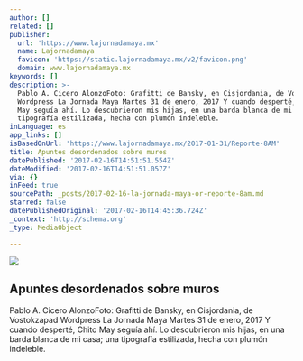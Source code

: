 ```yaml
---
author: []
related: []
publisher:
  url: 'https://www.lajornadamaya.mx'
  name: Lajornadamaya
  favicon: 'https://static.lajornadamaya.mx/v2/favicon.png'
  domain: www.lajornadamaya.mx
keywords: []
description: >-
  Pablo A. Cicero AlonzoFoto: Grafitti de Bansky, en Cisjordania, de Vostokzapad
  Wordpress La Jornada Maya Martes 31 de enero, 2017 Y cuando desperté, Chito
  May seguía ahí. Lo descubrieron mis hijas, en una barda blanca de mi casa; una
  tipografía estilizada, hecha con plumón indeleble.
inLanguage: es
app_links: []
isBasedOnUrl: 'https://www.lajornadamaya.mx/2017-01-31/Reporte-8AM'
title: Apuntes desordenados sobre muros
datePublished: '2017-02-16T14:51:51.554Z'
dateModified: '2017-02-16T14:51:51.057Z'
via: {}
inFeed: true
sourcePath: _posts/2017-02-16-la-jornada-maya-or-reporte-8am.md
starred: false
datePublishedOriginal: '2017-02-16T14:45:36.724Z'
_context: 'http://schema.org'
_type: MediaObject

---
```

<article style=""><img src="https://img.lajornadamaya.mx/32/di48s82s2ssw_640-414-cover" /><h1>Apuntes desordenados sobre muros</h1><p>Pablo A. Cicero AlonzoFoto: Grafitti de Bansky, en Cisjordania, de Vostokzapad Wordpress La Jornada Maya Martes 31 de enero, 2017 Y cuando desperté, Chito May seguía ahí. Lo descubrieron mis hijas, en una barda blanca de mi casa; una tipografía estilizada, hecha con plumón indeleble.</p></article>